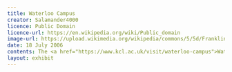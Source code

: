 ```yaml
---
title: Waterloo Campus
creator: Salamander4000
licence: Public Domain
licence-url: https://en.wikipedia.org/wiki/Public_domain
image-url: https://upload.wikimedia.org/wikipedia/commons/5/5d/Franklin-wilkins.jpg
date: 18 July 2006
contents: The <a href="https://www.kcl.ac.uk/visit/waterloo-campus">Waterloo Campus</a> is on the south bank of the River Thames, across from the Strand Campus. The Waterloo Bridge, a 10-minute walk away, connects the two campuses and provides views of the London Eye, Big Ben, and other famous sights along the way. In this area, the President's Office and the main administrative units are housed in the James Clerk Maxwell Building. The departments of Health, Life Sciences, Education, and a portion of Nursing are housed in the <a href="https://www.kcl.ac.uk/visit/franklin-wilkins-building">Franklin-Wilkins Building</a>, the campus's largest structure. Postcode：<a href="https://www.google.co.uk/maps/place/King's+College+London+Waterloo+Campus/@51.5059446,-0.1164627,17z/data=!3m1!4b1!4m5!3m4!1s0x487604b760a6aec5:0xe9546c4de79d7ae4!8m2!3d51.5059413!4d-0.114274">SE1 8WA</a>.
layout: exhibit
---
```

